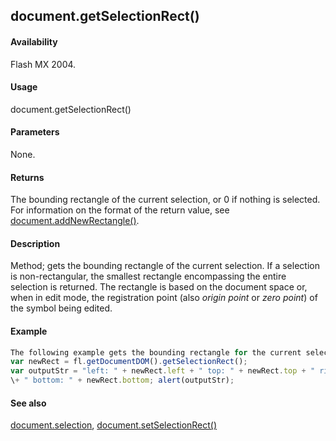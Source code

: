 ## document.getSelectionRect()

#### Availability

Flash MX 2004.

#### Usage

document.getSelectionRect()

#### Parameters

None.

#### Returns

The bounding rectangle of the current selection, or 0 if nothing is selected. For information on the format of the return value, see [document.addNewRectangle()](#!AdobeDocs/developers-animatesdk-docs/test/Document_object/docume10.md).

#### Description

Method; gets the bounding rectangle of the current selection. If a selection is non-rectangular, the smallest rectangle encompassing the entire selection is returned. The rectangle is based on the document space or, when in edit mode, the registration point (also *origin point* or *zero point*) of the symbol being edited.

#### Example

```javascript
The following example gets the bounding rectangle for the current selection and then displays its properties:
var newRect = fl.getDocumentDOM().getSelectionRect();
var outputStr = "left: " + newRect.left + " top: " + newRect.top + " right: " + newRect.right
\+ " bottom: " + newRect.bottom; alert(outputStr);

```
#### See also

[document.selection](#!AdobeDocs/developers-animatesdk-docs/test/Document_object/docum430.md), [document.setSelectionRect()](#!AdobeDocs/developers-animatesdk-docs/test/Document_object/docu9689.md)
